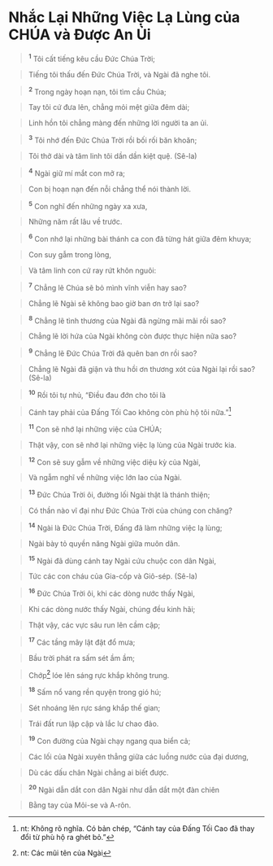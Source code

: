 

# Nhắc Lại Những Việc Lạ Lùng của CHÚA và Được An Ủi

> <sup><b>1</b></sup> Tôi cất tiếng kêu cầu Đức Chúa Trời;
>


> Tiếng tôi thấu đến Đức Chúa Trời, và Ngài đã nghe tôi.
>


> <sup><b>2</b></sup> Trong ngày hoạn nạn, tôi tìm cầu Chúa;
>


> Tay tôi cứ đưa lên, chẳng mỏi mệt giữa đêm dài;
>


> Linh hồn tôi chẳng màng đến những lời người ta an ủi.
>


> <sup><b>3</b></sup> Tôi nhớ đến Đức Chúa Trời rồi bối rối băn khoăn;
>


> Tôi thở dài và tâm linh tôi dần dần kiệt quệ. (Sê-la)
>


> <sup><b>4</b></sup> Ngài giữ mí mắt con mở ra;
>


> Con bị hoạn nạn đến nỗi chẳng thể nói thành lời.
>


> <sup><b>5</b></sup> Con nghĩ đến những ngày xa xưa,
>


> Những năm rất lâu về trước.
>


> <sup><b>6</b></sup> Con nhớ lại những bài thánh ca con đã từng hát giữa đêm khuya;
>


> Con suy gẫm trong lòng,
>


> Và tâm linh con cứ ray rứt khôn nguôi:
>


> <sup><b>7</b></sup> Chẳng lẽ Chúa sẽ bỏ mình vĩnh viễn hay sao?
>


> Chẳng lẽ Ngài sẽ không bao giờ ban ơn trở lại sao?
>


> <sup><b>8</b></sup> Chẳng lẽ tình thương của Ngài đã ngừng mãi mãi rồi sao?
>


> Chẳng lẽ lời hứa của Ngài không còn được thực hiện nữa sao?
>


> <sup><b>9</b></sup> Chẳng lẽ Đức Chúa Trời đã quên ban ơn rồi sao?
>


> Chẳng lẽ Ngài đã giận và thu hồi ơn thương xót của Ngài lại rồi sao? (Sê-la)
>


> <sup><b>10</b></sup> Rồi tôi tự nhủ, “Điều đau đớn cho tôi là
>


> Cánh tay phải của Đấng Tối Cao không còn phù hộ tôi nữa.”[^1]
>


> <sup><b>11</b></sup> Con sẽ nhớ lại những việc của CHÚA;
>


> Thật vậy, con sẽ nhớ lại những việc lạ lùng của Ngài trước kia.
>


> <sup><b>12</b></sup> Con sẽ suy gẫm về những việc diệu kỳ của Ngài,
>


> Và ngẫm nghĩ về những việc lớn lao của Ngài.
>


> <sup><b>13</b></sup> Đức Chúa Trời ôi, đường lối Ngài thật là thánh thiện;
>


> Có thần nào vĩ đại như Đức Chúa Trời của chúng con chăng?
>


> <sup><b>14</b></sup> Ngài là Đức Chúa Trời, Đấng đã làm những việc lạ lùng;
>


> Ngài bày tỏ quyền năng Ngài giữa muôn dân.
>


> <sup><b>15</b></sup> Ngài đã dùng cánh tay Ngài cứu chuộc con dân Ngài,
>


> Tức các con cháu của Gia-cốp và Giô-sép. (Sê-la)
>


> <sup><b>16</b></sup> Đức Chúa Trời ôi, khi các dòng nước thấy Ngài,
>


> Khi các dòng nước thấy Ngài, chúng đều kinh hãi;
>


> Thật vậy, các vực sâu run lên cầm cập;
>


> <sup><b>17</b></sup> Các tầng mây lật đật đổ mưa;
>


> Bầu trời phát ra sấm sét ầm ầm;
>


> Chớp[^2] lóe lên sáng rực khắp không trung.
>


> <sup><b>18</b></sup> Sấm nổ vang rền quyện trong gió hú;
>


> Sét nhoáng lên rực sáng khắp thế gian;
>


> Trái đất run lập cập và lắc lư chao đảo.
>


> <sup><b>19</b></sup> Con đường của Ngài chạy ngang qua biển cả;
>


> Các lối của Ngài xuyên thẳng giữa các luồng nước của đại dương,
>


> Dù các dấu chân Ngài chẳng ai biết được.
>


> <sup><b>20</b></sup> Ngài dẫn dắt con dân Ngài như dẫn dắt một đàn chiên
>


> Bằng tay của Môi-se và A-rôn.
>

[^1]: nt: Không rõ nghĩa. Có bản chép, “Cánh tay của Đấng Tối Cao đã thay đổi từ phù hộ ra ghét bỏ.”
[^2]: nt: Các mũi tên của Ngài
